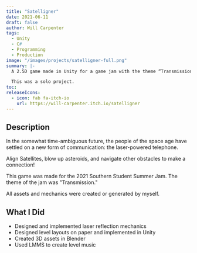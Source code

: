 ```yaml
---
title: "Satelligner"
date: 2021-06-11
draft: false
author: Will Carpenter
tags:
  - Unity
  - C#
  - Programming
  - Production
image: "/images/projects/satelligner-full.png"
summary: |-
  A 2.5D game made in Unity for a game jam with the theme “Transmission.” The game is about moving and reflecting lasers to solve puzzles.

  This was a solo project.
toc:
releaseIcons:
  - icon: fab fa-itch-io
    url: https://will-carpenter.itch.io/satelligner
---
```


## Description

In the somewhat time-ambiguous future, the people of the space age
have settled on a new form of communication: the laser-powered
telephone.

Align Satellites, blow up asteroids, and navigate other obstacles to make a connection!

This game was made for the 2021 Southern Student Summer Jam. The theme of the jam was "Transmission."

All assets and mechanics were created or generated by myself.

## What I Did

- Designed and implemented laser reflection mechanics
- Designed level layouts on paper and implemented in Unity
- Created 3D assets in Blender
- Used LMMS to create level music

